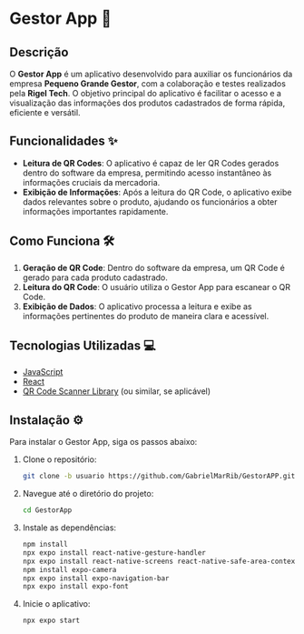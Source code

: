 # Gestor App 🚀

## Descrição

O **Gestor App** é um aplicativo desenvolvido para auxiliar os funcionários da empresa **Pequeno Grande Gestor**, com a colaboração e testes realizados pela **Rigel Tech**. O objetivo principal do aplicativo é facilitar o acesso e a visualização das informações dos produtos cadastrados de forma rápida, eficiente e versátil.

## Funcionalidades ✨

- **Leitura de QR Codes**: O aplicativo é capaz de ler QR Codes gerados dentro do software da empresa, permitindo acesso instantâneo às informações cruciais da mercadoria.
- **Exibição de Informações**: Após a leitura do QR Code, o aplicativo exibe dados relevantes sobre o produto, ajudando os funcionários a obter informações importantes rapidamente.

## Como Funciona 🛠️

1. **Geração de QR Code**: Dentro do software da empresa, um QR Code é gerado para cada produto cadastrado.
2. **Leitura do QR Code**: O usuário utiliza o Gestor App para escanear o QR Code.
3. **Exibição de Dados**: O aplicativo processa a leitura e exibe as informações pertinentes do produto de maneira clara e acessível.

## Tecnologias Utilizadas 💻

- [JavaScript](https://www.javascript.com/)
- [React](https://reactjs.org/)
- [QR Code Scanner Library](https://www.npmjs.com/package/qrcode.react) (ou similar, se aplicável)

## Instalação ⚙️

Para instalar o Gestor App, siga os passos abaixo:

1. Clone o repositório:
   ```bash
   git clone -b usuario https://github.com/GabrielMarRib/GestorAPP.git

2. Navegue até o diretório do projeto:
   ```bash
   cd GestorApp

3. Instale as dependências:
   ```bash
   npm install
   npx expo install react-native-gesture-handler
   npx expo install react-native-screens react-native-safe-area-context
   npm install expo-camera
   npx expo install expo-navigation-bar
   npx expo install expo-font
   
4. Inicie o aplicativo:
   ```bash
   npx expo start

